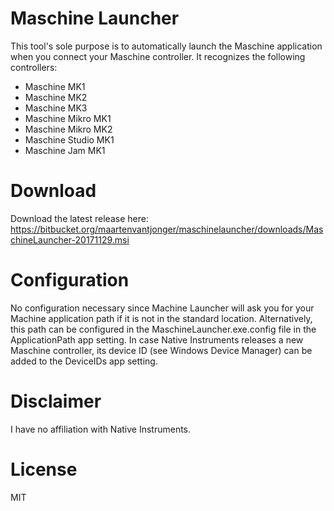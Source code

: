 # Maschine Launcher #

This tool's sole purpose is to automatically launch the Maschine application when you connect your Maschine controller.
It recognizes the following controllers:

- Maschine MK1
- Maschine MK2
- Maschine MK3
- Maschine Mikro MK1
- Maschine Mikro MK2
- Maschine Studio MK1
- Maschine Jam MK1

# Download #

Download the latest release here: https://bitbucket.org/maartenvantjonger/maschinelauncher/downloads/MaschineLauncher-20171129.msi

# Configuration #

No configuration necessary since Machine Launcher will ask you for your Machine application path if it is not in the standard location.
Alternatively, this path can be configured in the MaschineLauncher.exe.config file in the ApplicationPath app setting.
In case Native Instruments releases a new Maschine controller, its device ID (see Windows Device Manager) can be added to the DeviceIDs app setting.

# Disclaimer #
I have no affiliation with Native Instruments.

# License #
MIT
